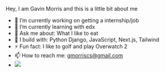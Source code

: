 Hey, I am Gavin Morris and this is a little bit about me
- 🔭 I’m currently working on getting a internship/job
- 🌱 I’m currently learning with edx
- 💬 Ask me about: What I like to eat
- 🧰 I build with: Python Django, JavaScript, Next.js, Tailwind
- ⚡ Fun fact: I like to golf and play Overwatch 2
- 📫 How to reach me: gmorriscs@gmail.com
- [<img src="https://img.shields.io/badge/instagram-%2312100E.svg?&style=for-the-badge&logo=instagram&color=405DE6" />](https://instagram.com/gavin.hmorris) 
